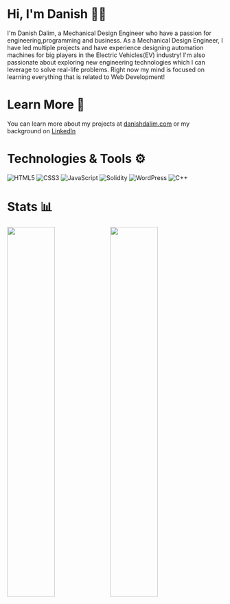 # Hi, I'm Danish 👋🏼

I'm Danish Dalim, a Mechanical Design Engineer who have a passion for engineering,programming and business. As a Mechanical Design Engineer, I have led multiple projects and have experience designing automation machines for big players in the Electric Vehicles(EV) industry! I'm also passionate about exploring new engineering technologies which I can leverage to solve real-life problems. Right now my mind is focused on learning everything that is related to Web Development!

# Learn More 📄
You can learn more about my projects at <a href="http://danishdalim.com/">danishdalim.com</a> or my background on <a href="https://www.linkedin.com/in/danish-dalim/">LinkedIn<a>

# Technologies & Tools ⚙️
![HTML5](https://img.shields.io/badge/html5-%23E34F26.svg?style=for-the-badge&logo=html5&logoColor=white)
![CSS3](https://img.shields.io/badge/css3-%231572B6.svg?style=for-the-badge&logo=css3&logoColor=white)
![JavaScript](https://img.shields.io/badge/javascript-%23323330.svg?style=for-the-badge&logo=javascript&logoColor=%23F7DF1E)
![Solidity](https://img.shields.io/badge/Solidity-%23363636.svg?style=for-the-badge&logo=solidity&logoColor=white)
![WordPress](https://img.shields.io/badge/WordPress-%23117AC9.svg?style=for-the-badge&logo=WordPress&logoColor=white)
![C++](https://img.shields.io/badge/c++-%2300599C.svg?style=for-the-badge&logo=c%2B%2B&logoColor=white)


# Stats 📊
<img align="left" width="47%" src="https://github-readme-stats.vercel.app/api?username=danishdalim&show_icons=true&theme=graywhite"/>
<img align="left" width="47%" src="https://github-readme-stats.vercel.app/api/top-langs/?username=danishdalim&layout=compact"/>
